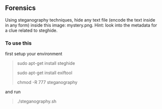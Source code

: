 ## Forensics

Using steganography techniques, hide any text file (encode the text inside in any form) inside this image: mystery.png. Hint: look into the metadata for a clue related to steghide.

### To use this
first setup your environment
> sudo apt-get install steghide
> 
> sudo apt-get install exiftool
> 
> chmod -R 777 steganography
> 
and run
> ./steganography.sh
